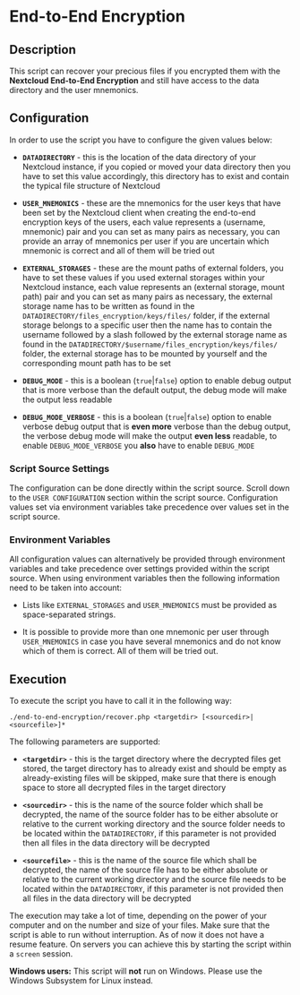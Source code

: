 # End-to-End Encryption

## Description

This script can recover your precious files if you encrypted them with the **Nextcloud End-to-End Encryption** and still have access to the data directory and the user mnemonics.

## Configuration

In order to use the script you have to configure the given values below:

* **`DATADIRECTORY`** - this is the location of the data directory of your Nextcloud instance, if you copied or moved your data directory then you have to set this value accordingly, this directory has to exist and contain the typical file structure of Nextcloud

* **`USER_MNEMONICS`** - these are the mnemonics for the user keys that have been set by the Nextcloud client when creating the end-to-end encryption keys of the users, each value represents a (username, mnemonic) pair and you can set as many pairs as necessary, you can provide an array of mnemonics per user if you are uncertain which mnemonic is correct and all of them will be tried out

* **`EXTERNAL_STORAGES`** - these are the mount paths of external folders, you have to set these values if you used external storages within your Nextcloud instance, each value represents an (external storage, mount path) pair and you can set as many pairs as necessary, the external storage name has to be written as found in the `DATADIRECTORY/files_encryption/keys/files/` folder, if the external storage belongs to a specific user then the name has to contain the username followed by a slash followed by the external storage name as found in the `DATADIRECTORY/$username/files_encryption/keys/files/` folder, the external storage has to be mounted by yourself and the corresponding mount path has to be set

* **`DEBUG_MODE`** - this is a boolean (`true`|`false`) option to enable debug output that is more verbose than the default output, the debug mode will make the output less readable

* **`DEBUG_MODE_VERBOSE`** - this is a boolean (`true`|`false`) option to enable verbose debug output that is **even more** verbose than the debug output, the verbose debug mode will make the output **even less** readable, to enable `DEBUG_MODE_VERBOSE` you **also** have to enable `DEBUG_MODE`

### Script Source Settings

The configuration can be done directly within the script source.
Scroll down to the `USER CONFIGURATION` section within the script source.
Configuration values set via environment variables take precedence over values set in the script source.

### Environment Variables

All configuration values can alternatively be provided through environment variables and take precedence over settings provided within the script source.
When using environment variables then the following information need to be taken into account:

* Lists like `EXTERNAL_STORAGES` and `USER_MNEMONICS` must be provided as space-separated strings.

* It is possible to provide more than one mnemonic per user through `USER_MNEMONICS` in case you have several mnemonics and do not know which of them is correct.
All of them will be tried out.

## Execution

To execute the script you have to call it in the following way:

```
./end-to-end-encryption/recover.php <targetdir> [<sourcedir>|<sourcefile>]*
```

The following parameters are supported:

* **`<targetdir>`** - this is the target directory where the decrypted files get stored, the target directory has to already exist and should be empty as already-existing files will be skipped, make sure that there is enough space to store all decrypted files in the target directory

* **`<sourcedir>`** - this is the name of the source folder which shall be decrypted, the name of the source folder has to be either absolute or relative to the current working directory and the source folder needs to be located within the `DATADIRECTORY`, if this parameter is not provided then all files in the data directory will be decrypted

* **`<sourcefile>`** - this is the name of the source file which shall be decrypted, the name of the source file has to be either absolute or relative to the current working directory and the source file needs to be located within the `DATADIRECTORY`, if this parameter is not provided then all files in the data directory will be decrypted

The execution may take a lot of time, depending on the power of your computer and on the number and size of your files.
Make sure that the script is able to run without interruption.
As of now it does not have a resume feature.
On servers you can achieve this by starting the script within a `screen` session.

**Windows users:**
This script will **not** run on Windows.
Please use the Windows Subsystem for Linux instead.